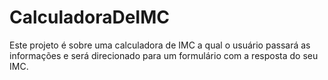 # CalculadoraDeIMC
Este projeto é sobre uma calculadora de IMC a qual o usuário passará as informações e será direcionado para um formulário com a resposta do seu IMC.
